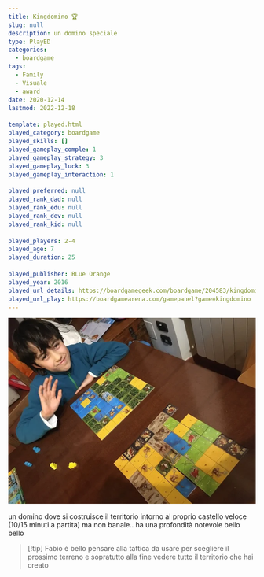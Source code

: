 ```yaml
---
title: Kingdomino 🏆
slug: null
description: un domino speciale
type: PlayED
categories:
  - boardgame
tags:
  - Family
  - Visuale
  - award
date: 2020-12-14
lastmod: 2022-12-18

template: played.html
played_category: boardgame
played_skills: []
played_gameplay_comple: 1
played_gameplay_strategy: 3
played_gameplay_luck: 3
played_gameplay_interaction: 1

played_preferred: null
played_rank_dad: null
played_rank_edu: null
played_rank_dev: null
played_rank_kid: null

played_players: 2-4
played_age: 7
played_duration: 25

played_publisher: BLue Orange
played_year: 2016
played_url_details: https://boardgamegeek.com/boardgame/204583/kingdomino
played_url_play: https://boardgamearena.com/gamepanel?game=kingdomino
---
```


![](../../assets/img/played/boardgame/kingdomino.webp)

un domino dove si costruisce il territorio intorno al proprio castello
veloce (10/15 minuti a partita) ma non banale.. ha una profondità notevole
bello bello

> [!tip] Fabio
> è bello pensare alla tattica da usare per scegliere il prossimo terreno e sopratutto alla fine vedere tutto il territorio che hai creato
